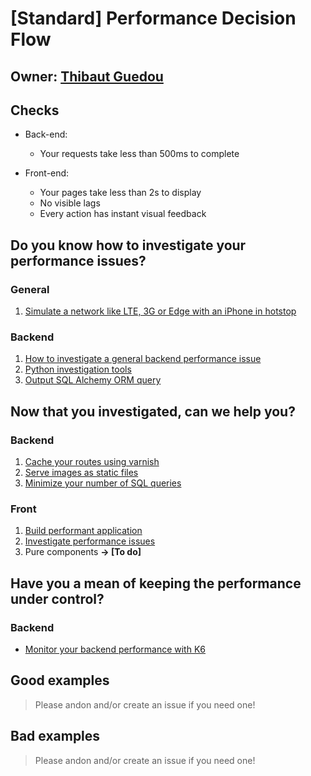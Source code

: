 # [Standard] Performance Decision Flow

## Owner: [Thibaut Guedou](https://github.com/thibautguedou3)

## Checks

- Back-end:
  - Your requests take less than 500ms to complete
- Front-end:

  - Your pages take less than 2s to display
  - No visible lags
  - Every action has instant visual feedback

## Do you know how to investigate your performance issues?

### General

1.  [Simulate a network like LTE, 3G or Edge with an iPhone in hotstop](/performance/front/simulate-network-iphone.mo.md)

### Backend

1.  [How to investigate a general backend performance issue](/performance/backend/how-to-investigate-performance.mo.md)
2.  [Python investigation tools](/performance/backend/python-investigation-tools.mo.md)
3.  [Output SQL Alchemy ORM query](/performance/backend/output-sql-alchemy-orm-query.mo.md)

## Now that you investigated, can we help you?

### Backend

1.  [Cache your routes using varnish](/performance/backend/cache-routes-using-varnish.mo.md)
2.  [Serve images as static files](/performance/backend/serve-images-as-static-files.mo)
3.  [Minimize your number of SQL queries](/performance/backend/minimize-number-sql-queries.mo.md)

### Front

1.  [Build performant application](/performance/front/react-native-performance.s.md)
2.  [Investigate performance issues](/performance/front/how-to-investigate-performance.mo.md)
3.  Pure components **-> [To do]**

## Have you a mean of keeping the performance under control?

### Backend

- [Monitor your backend performance with K6](https://github.com/bamlab/performance-monitoring)

## Good examples

> Please andon and/or create an issue if you need one!

## Bad examples

> Please andon and/or create an issue if you need one!
